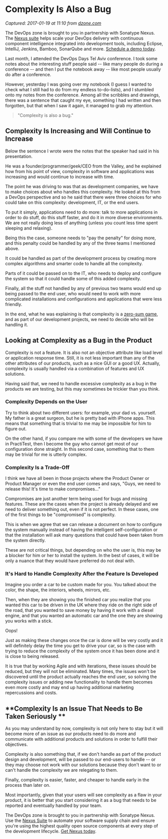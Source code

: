 # Complexity Is Also a Bug

_Captured: 2017-01-19 at 11:10 from [dzone.com](https://dzone.com/articles/complexity-is-also-a-bug?edition=262904&utm_source=Daily%20Digest&utm_medium=email&utm_campaign=dd%202017-01-18)_

The DevOps zone is brought to you in partnership with Sonatype Nexus. The [Nexus suite](https://dzone.com/go?i=146021&u=https%3A%2F%2Fwww.sonatype.com%2Fnexus-lifecycle%3Futm_source%3DDZONE%2520-%2520Nexus%2520Lifecycle%2520-%2520September%25202016%26utm_medium%3DDZONE%2520-%2520Nexus%2520Lifecycle%2520-%2520September%25202016%26utm_campaign%3DDZONE%2520-%2520Nexus%2520Lifecycle%2520-%2520September%25202016) helps scale your DevOps delivery with continuous component intelligence integrated into development tools, including Eclipse, IntelliJ, Jenkins, Bamboo, SonarQube and more. [Schedule a demo today](https://dzone.com/go?i=146021&u=https%3A%2F%2Fwww.sonatype.com%2Fnexus-lifecycle%3Futm_source%3DDZONE%2520-%2520Nexus%2520Lifecycle%2520-%2520September%25202016%26utm_medium%3DDZONE%2520-%2520Nexus%2520Lifecycle%2520-%2520September%25202016%26utm_campaign%3DDZONE%2520-%2520Nexus%2520Lifecycle%2520-%2520September%25202016).

Last month, I attended the DevOps Days Tel Aviv conference. I took some notes about the interesting stuff people said -- like many people do during a conference -- and then I put the notebook away -- like most people usually do after a conference.

However, yesterday I was going over my notebook (I guess I wanted to check what I still had to do from my endless to-do-lists), and I stumbled onto my notes from the conference. Among all the scribbles and drawings, there was a sentence that caught my eye, something I had written and then forgotten, but that when I saw it again, it managed to grab my attention.

> "Complexity is also a bug."

## Complexity Is Increasing and Will Continue to Increase

Below the sentence I wrote were the notes that the speaker had said in his presentation.

He was a founder/programmer/geek/CEO from the Valley, and he explained how from his point of view, complexity in software and applications was increasing and would continue to increase with time.

The point he was driving to was that as development companies, we have to make choices about who handles this complexity. He looked at this from a DevOps perspective and so he said that there were three choices for who could take on this complexity: development, IT, or the end users.

To put it simply, applications need to do more: talk to more applications in order to do stuff, do this stuff faster, and do it in more diverse environments. We are not really doing less of anything (unless you count less time spent sleeping and relaxing).

Being this the case, someone needs to "pay the penalty" for doing more, and this penalty could be handled by any of the three teams I mentioned above.

It could be handled as part of the development process by creating more complex algorithms and smarter code to handle all the complexity.

Parts of it could be passed on to the IT, who needs to deploy and configure the system so that it could handle some of this added complexity.

Finally, all the stuff not handled by any of previous two teams would end up being passed to the end user, who would need to work with more complicated installations and configurations and applications that were less friendly.

In the end, what he was explaining is that complexity is a [zero-sum game](https://en.wikipedia.org/wiki/Zero-sum_game), and as part of our development projects, we need to decide who will be handling it.

## **Looking at Complexity as a Bug in the Product**

Complexity is not a feature. It is also not an objective attribute like load level or application response time. Still, it is not less important than any of the other attributes of our products, such as a nice GUI or a good UX. Actually, complexity is usually handled via a combination of features and UX solutions.

Having said that, we need to handle excessive complexity as a bug in the products we are testing, but this may sometimes be trickier than you think.

### **Complexity Depends on the User**

Try to think about two different users: for example, your dad vs. yourself. My father is a great surgeon, but he is pretty bad with iPhone apps. This means that something that is trivial to me may be impossible for him to figure out.

On the other hand, if you compare me with some of the developers we have in PractiTest, then I become the guy who cannot get most of our configuration done straight. In this second case, something that to them may be trivial for me is utterly complex.

### **Complexity Is a Trade-Off**

I think we have all been in those projects where the Product Owner or Product Manager or even the end user comes and says, "Guys, we need to release this! It's time to make compromises…"

Compromises are just another term being used for bugs and missing features. These are the cases when the project is already delayed and we need to deliver something out, even if it is not perfect. In these cases, one of the first things to be "compromised" is complexity.

This is when we agree that we can release a document on how to configure the system manually instead of having the intelligent self-configuration or that the installation will ask many questions that could have been taken from the system directly.

These are not critical things, but depending on who the user is, this may be a blocker for him or her to install the system. In the best of cases, it will be only a nuance that they would have preferred do not deal with.

### **It's Hard to Handle Complexity After the Feature Is Developed**

Imagine you order a car to be custom made for you. You talked about the color, the shape, the interiors, wheels, mirrors, etc.

Then, when they are showing you the finished car you realize that you wanted this car to be driven in the UK where they ride on the right side of the road, that you wanted to save money by having it work with a diesel engine, and that you wanted an automatic car and the one they are showing you works with a stick.

Oops!

Just as making these changes once the car is done will be very costly and it will definitely delay the time you get to drive your car, so is the case with trying to reduce the complexity of the system once it has been done and it is close to being released.

It is true that by working Agile and with iterations, these issues should be reduced, but they will not be eliminated. Many times, the issues won't be discovered until the product actually reaches the end user, so solving the complexity issues or adding new functionality to handle them becomes even more costly and may end up having additional marketing repercussions and costs.

## **Complexity Is an Issue That Needs to Be Taken Seriously **

As you may understand by now, complexity is not only here to stay but it will become more of an issue as our products need to do more and communicate with additional products and solutions in order to fulfill their objectives.

Complexity is also something that, if we don't handle as part of the product design and development, will be passed to our end-users to handle -- or they may choose not work with our solutions because they don't want to or can't handle the complexity we are relegating to them.

Finally, complexity is easier, faster, and cheaper to handle early in the process than later on.

Most importantly, given that your users will see complexity as a flaw in your product, it is better that you start considering it as a bug that needs to be reported and eventually handled by your team.

The DevOps zone is brought to you in partnership with Sonatype Nexus. Use the [Nexus Suite](https://dzone.com/go?i=146022&u=https%3A%2F%2Fwww.sonatype.com%2Fget-nexus-sonatype%3Futm_source%3DDZONE%2520-%2520Get%2520Nexus%2520-%2520September%25202016%26utm_medium%3DDZONE%2520-%2520Get%2520Nexus%2520-%2520September%25202016%26utm_campaign%3DDZONE%2520-%2520Get%2520Nexus%2520-%2520September%25202016) to automate your software supply chain and ensure you're using the highest quality open source components at every step of the development lifecycle. [Get Nexus today](https://dzone.com/go?i=146022&u=https%3A%2F%2Fwww.sonatype.com%2Fget-nexus-sonatype%3Futm_source%3DDZONE%2520-%2520Get%2520Nexus%2520-%2520September%25202016%26utm_medium%3DDZONE%2520-%2520Get%2520Nexus%2520-%2520September%25202016%26utm_campaign%3DDZONE%2520-%2520Get%2520Nexus%2520-%2520September%25202016).

